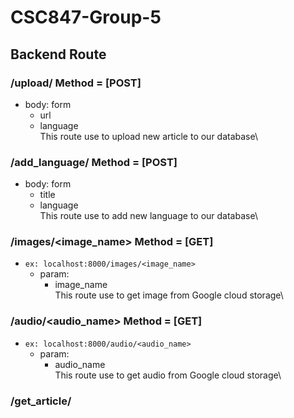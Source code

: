 # CSC847-Group-5

## Backend Route

### /upload/ Method = [POST] 
- body: form
    - url
    - language\
    This route use to upload new article to our database\

### /add_language/ Method = [POST]
- body: form
    - title
    - language\
    This route use to add new language to our database\

### /images/<image_name> Method = [GET]
- ```ex: localhost:8000/images/<image_name>```
    - param:
        - image_name\
    This route use to get image from Google cloud storage\

### /audio/<audio_name> Method = [GET]
- ```ex: localhost:8000/audio/<audio_name>```
    - param:
        - audio_name\
    This route use to get audio from Google cloud storage\

### /get_article/<title> Method = [GET]
- ```ex: localhost:8000/get_article/<title>```
    - param:
        - title\
    This route use to get specific document from firestore\

### /index/ Method = [GET]
- ```ex: localhost:8000/index/```
    This route use to get all document from firestore\
    \
- ```optional```\
    ### ```/index/<category> Method = [GET]```
        - param:
            - category\
    This route use to get all document from firestore that have specific category\

### /index/<category> Method = [GET]
- ```ex: localhost:8000/index/tech```\
    - param:
        - category\
    This route use to get all document from firestore that have specific category\

### /get_language/ Method = [GET]
- ```ex: localhost:8000/get_language/```\
    This route use to get all language supported by backend\
 
### /get_category/ Method = [GET]
- ```ex: localhost:8000/get_category/```\
    This route use to get all distinct category in firestore document\

### /delete_article/<title> Method = [GET]
- ```ex: localhost:8000/delete_article/<title>```
    - param:
        - title\
    This route use to delete specific news from firestore and all related file\